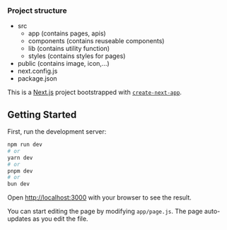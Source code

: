 ### Project structure ###  
* src  
    * app (contains pages, apis)
    * components (contains reuseable components)  
    * lib (contains utility function)  
    * styles (contains styles for pages)  
* public (contains image, icon,...)   
* next.config.js
* package.json

This is a [Next.js](https://nextjs.org) project bootstrapped with [`create-next-app`](https://github.com/vercel/next.js/tree/canary/packages/create-next-app).

## Getting Started

First, run the development server:

```bash
npm run dev
# or
yarn dev
# or
pnpm dev
# or
bun dev
```

Open [http://localhost:3000](http://localhost:3000) with your browser to see the result.

You can start editing the page by modifying `app/page.js`. The page auto-updates as you edit the file.
